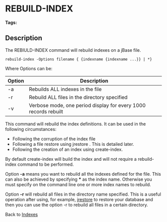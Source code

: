 # REBUILD-INDEX

<PageHeader />

**Tags:**
<badge text='build-index' vertical='middle' />

## Description

The REBIULD-INDEX command will rebuild indexes on a jBase file.

```
rebuild-index -Options filename { {indexname {indexname ...}} | *}
```

Where Options can be:

| Option | Description |
| --- | --- |
| -a | Rebuilds ALL indexes in the file |
| -r | Rebuild ALL files in the directory specified |
| -v | Verbose mode, one period display for every 1000 records rebuilt |

This command will rebuild the index definitions. It can be used in the following circumstances:

- Following the corruption of the index file
- Following a file restore using jrestore . This is detailed later.
- Following the creation of an index using create-index.

By default create-index will build the index and will not require a rebuild-index command to be performed.

Option **-a** means you want to rebuild all the indexes defined for the file. This can also be achieved by specifying **\*** as the index name. Otherwise you must specify on the command line one or more index names to rebuild.

Option **-r** will rebuild all files in the directory name specified. This is a useful operation after using, for example, [jrestore](https://https://static.zumasys.com/jbase/r99/knowledgebase/manuals/3.0/30manpages/man/adv22_JRESTORE.htm) to restore your database and then you can use the option -r to rebuild all files in a certain directory.

Back to [Indexes](./../README.md)

  
<PageFooter />
